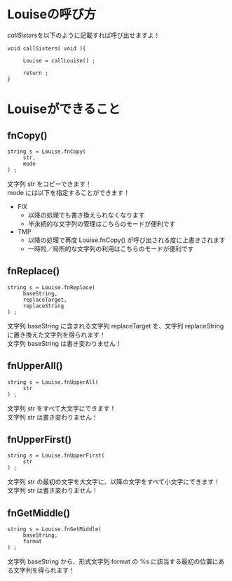 # Louiseの呼び方

*callSisters*を以下のように記載すれば呼び出せますよ！
```
void callSisters( void ){

     Louise = callLouise() ;

     return ;
}
```

# Louiseができること
## fnCopy()
```
string s = Louise.fnCopy(
     str,
     mode
) ;
```
文字列 str をコピーできます！  
mode には以下を指定することができます！
* FIX
     * 以降の処理でも書き換えられなくなります
     * 半永続的な文字列の管理はこちらのモードが便利です
* TMP
     * 以降の処理で再度 Louise.fnCopy() が呼び出される度に上書きされます
     * 一時的／局所的な文字列の利用はこちらのモードが便利です

## fnReplace()
```
string s = Louise.fnReplace(
     baseString,
     replaceTarget,
     replaceString
) ;
```
文字列 baseString に含まれる文字列 replaceTarget を、文字列 replaceString に置き換えた文字列を得られます！  
文字列 baseString は書き変わりません！

## fnUpperAll()
```
string s = Louise.fnUpperAll(
     str
) ;
```
文字列 str をすべて大文字にできます！  
文字列 str は書き変わりません！

## fnUpperFirst()
```
string s = Louise.fnUpperFirst(
     str
) ;
```
文字列 str の最初の文字を大文字に、以降の文字をすべて小文字にできます！  
文字列 str は書き変わりません！

## fnGetMiddle()
```
string s = Louise.fnGetMiddle(
     baseString,
     format
) ;
```
文字列 baseString から、形式文字列 format の %s に該当する最初の位置にある文字列を得られます！

